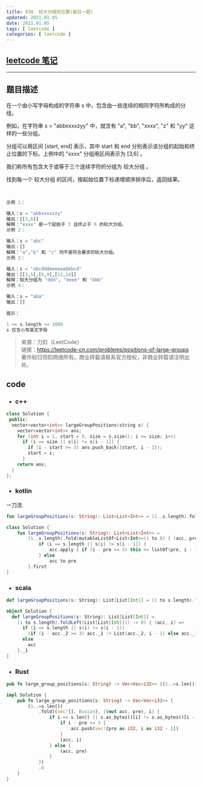 ```yaml
---
title: 830. 较大分组的位置(每日一题)
updated: 2021.01.05  
date: 2021.01.05  
tags: [ leetcode ]
categories: [ leetcode ]
---
```


## [leetcode 笔记](https://lzyprime.github.io/leetcode/leetcode)

---

## 题目描述

在一个由小写字母构成的字符串 s 中，包含由一些连续的相同字符所构成的分组。

例如，在字符串 s = "abbxxxxzyy" 中，就含有 "a", "bb", "xxxx", "z" 和 "yy" 这样的一些分组。

分组可以用区间 [start, end] 表示，其中 start 和 end 分别表示该分组的起始和终止位置的下标。上例中的 "xxxx" 分组用区间表示为 [3,6] 。

我们称所有包含大于或等于三个连续字符的分组为 较大分组 。

找到每一个 较大分组 的区间，按起始位置下标递增顺序排序后，返回结果。

 
```py
示例 1：

输入：s = "abbxxxxzzy"
输出：[[3,6]]
解释："xxxx" 是一个起始于 3 且终止于 6 的较大分组。
示例 2：

输入：s = "abc"
输出：[]
解释："a","b" 和 "c" 均不是符合要求的较大分组。
示例 3：

输入：s = "abcdddeeeeaabbbcd"
输出：[[3,5],[6,9],[12,14]]
解释：较大分组为 "ddd", "eeee" 和 "bbb"
示例 4：

输入：s = "aba"
输出：[]
 
提示：

1 <= s.length <= 1000
s 仅含小写英文字母
```

> 来源：力扣（LeetCode）  
> 链接：https://leetcode-cn.com/problems/positions-of-large-groups  
> 著作权归领扣网络所有。商业转载请联系官方授权，非商业转载请注明出处。  

## code

- ### c++

```c++
class Solution {
 public:
  vector<vector<int>> largeGroupPositions(string s) {
    vector<vector<int>> ans;
    for (int i = 1, start = 0, size = s.size(); i <= size; i++)
      if (i == size || s[i] != s[i - 1]) {
        if (i - start >= 3) ans.push_back({start, i - 1});
        start = i;
      }
    return ans;
  }
};
```


- ### kotlin

一刀流

```kotlin
fun largeGroupPositions(s: String): List<List<Int>> = (1..s.length).fold(mutableListOf<List<Int>>() to 0) { (acc, pre), i -> if (i == s.length || s[i] != s[i - 1]) { acc.apply { if (i - pre >= 3) this += listOf(pre, i - 1) } to i } else acc to pre }.first
```

```kotlin
class Solution {
    fun largeGroupPositions(s: String): List<List<Int>> =
        (1..s.length).fold(mutableListOf<List<Int>>() to 0) { (acc, pre), i ->
            if (i == s.length || s[i] != s[i - 1]) {
                acc.apply { if (i - pre >= 3) this += listOf(pre, i - 1) } to i
            } else
                acc to pre
        }.first
}
```

- ### scala

```scala
def largeGroupPositions(s: String): List[List[Int]] = (1 to s.length).foldLeft(List[List[Int]]() -> 0) { (acc, i) => if (i == s.length || s(i) != s(i - 1)) (if (i - acc._2 >= 3) acc._1 :+ List(acc._2, i - 1) else acc._1) -> i else acc}._1
```

```scala
object Solution {
  def largeGroupPositions(s: String): List[List[Int]] =
    (1 to s.length).foldLeft(List[List[Int]]() -> 0) { (acc, i) =>
      if (i == s.length || s(i) != s(i - 1))
        (if (i - acc._2 >= 3) acc._1 :+ List(acc._2, i - 1) else acc._1) -> i
      else
        acc
    }._1
}
```

- ### Rust

```rust
pub fn large_group_positions(s: String) -> Vec<Vec<i32>> {(1..=s.len()).fold((vec![], 0usize), |(mut acc, pre), i|if i == s.len() || s.as_bytes()[i] != s.as_bytes()[i - 1] {if i - pre >= 3 {acc.push(vec![pre as i32, i as i32 - 1])} (acc, i)} else {(acc, pre)}).0}
```

```rust
impl Solution {
    pub fn large_group_positions(s: String) -> Vec<Vec<i32>> {
        (1..=s.len())
            .fold((vec![], 0usize), |(mut acc, pre), i| {
                if i == s.len() || s.as_bytes()[i] != s.as_bytes()[i - 1] {
                    if i - pre >= 3 {
                        acc.push(vec![pre as i32, i as i32 - 1])
                    }
                    (acc, i)
                } else {
                    (acc, pre)
                }
            })
            .0
    }
}
```